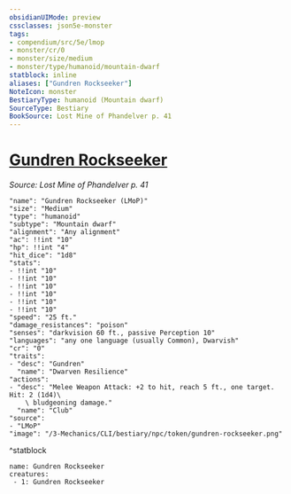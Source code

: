 ```yaml
---
obsidianUIMode: preview
cssclasses: json5e-monster
tags:
- compendium/src/5e/lmop
- monster/cr/0
- monster/size/medium
- monster/type/humanoid/mountain-dwarf
statblock: inline
aliases: ["Gundren Rockseeker"]
NoteIcon: monster
BestiaryType: humanoid (Mountain dwarf)
SourceType: Bestiary
BookSource: Lost Mine of Phandelver p. 41
---
```

# [Gundren Rockseeker](3-Mechanics\CLI\bestiary\npc/gundren-rockseeker-lmop.md)
*Source: Lost Mine of Phandelver p. 41*  

```statblock
"name": "Gundren Rockseeker (LMoP)"
"size": "Medium"
"type": "humanoid"
"subtype": "Mountain dwarf"
"alignment": "Any alignment"
"ac": !!int "10"
"hp": !!int "4"
"hit_dice": "1d8"
"stats":
- !!int "10"
- !!int "10"
- !!int "10"
- !!int "10"
- !!int "10"
- !!int "10"
"speed": "25 ft."
"damage_resistances": "poison"
"senses": "darkvision 60 ft., passive Perception 10"
"languages": "any one language (usually Common), Dwarvish"
"cr": "0"
"traits":
- "desc": "Gundren"
  "name": "Dwarven Resilience"
"actions":
- "desc": "Melee Weapon Attack: +2 to hit, reach 5 ft., one target. Hit: 2 (1d4)\
    \ bludgeoning damage."
  "name": "Club"
"source":
- "LMoP"
"image": "/3-Mechanics/CLI/bestiary/npc/token/gundren-rockseeker.png"
```
^statblock

```encounter-table
name: Gundren Rockseeker
creatures:
 - 1: Gundren Rockseeker
```